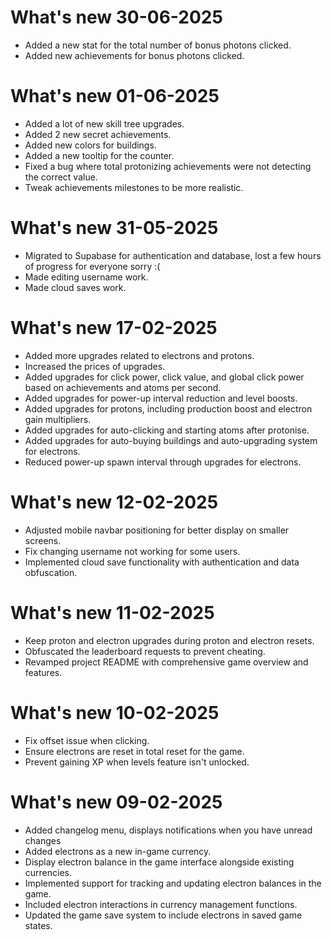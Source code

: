 # What's new 30-06-2025

- Added a new stat for the total number of bonus photons clicked.
- Added new achievements for bonus photons clicked.

# What's new 01-06-2025

- Added a lot of new skill tree upgrades.
- Added 2 new secret achievements.
- Added new colors for buildings.
- Added a new tooltip for the counter.
- Fixed a bug where total protonizing achievements were not detecting the correct value.
- Tweak achievements milestones to be more realistic.

# What's new 31-05-2025

- Migrated to Supabase for authentication and database, lost a few hours of progress for everyone sorry :(
- Made editing username work.
- Made cloud saves work.

# What's new 17-02-2025

- Added more upgrades related to electrons and protons.
- Increased the prices of upgrades.
- Added upgrades for click power, click value, and global click power based on achievements and atoms per second.
- Added upgrades for power-up interval reduction and level boosts.
- Added upgrades for protons, including production boost and electron gain multipliers.
- Added upgrades for auto-clicking and starting atoms after protonise.
- Added upgrades for auto-buying buildings and auto-upgrading system for electrons.
- Reduced power-up spawn interval through upgrades for electrons.

# What's new 12-02-2025

- Adjusted mobile navbar positioning for better display on smaller screens.
- Fix changing username not working for some users.
- Implemented cloud save functionality with authentication and data obfuscation.

# What's new 11-02-2025

- Keep proton and electron upgrades during proton and electron resets.
- Obfuscated the leaderboard requests to prevent cheating.
- Revamped project README with comprehensive game overview and features.

# What's new 10-02-2025

- Fix offset issue when clicking.
- Ensure electrons are reset in total reset for the game.
- Prevent gaining XP when levels feature isn't unlocked.

# What's new 09-02-2025

- Added changelog menu, displays notifications when you have unread changes
- Added electrons as a new in-game currency.
- Display electron balance in the game interface alongside existing currencies.
- Implemented support for tracking and updating electron balances in the game.
- Included electron interactions in currency management functions.
- Updated the game save system to include electrons in saved game states.
